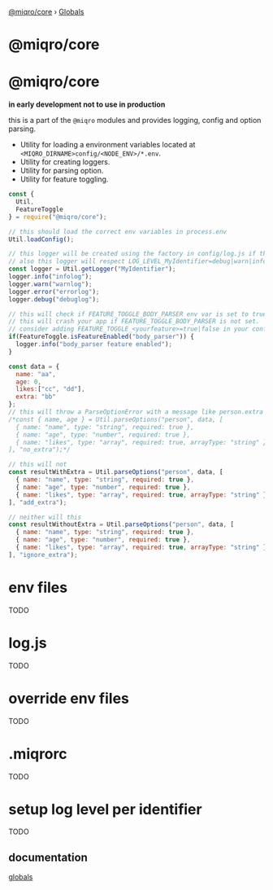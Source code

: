 [@miqro/core](README.md) › [Globals](globals.md)

# @miqro/core

# @miqro/core

**in early development not to use in production**

this is a part of the ```@miqro``` modules and provides logging, config and option parsing.

- Utility for loading a environment variables located at ```<MIQRO_DIRNAME>config/<NODE_ENV>/*.env```.
- Utility for creating loggers.
- Utility for parsing option.
- Utility for feature toggling.

```javascript
const {
  Util,
  FeatureToggle
} = require("@miqro/core");

// this should load the correct env variables in process.env
Util.loadConfig();

// this logger will be created using the factory in config/log.js if the file exists.
// also this logger will respect LOG_LEVEL_MyIdentifier=debug|warn|info|error Env var as its log level
const logger = Util.getLogger("MyIdentifier");
logger.info("infolog");
logger.warn("warnlog");
logger.error("errorlog");
logger.debug("debuglog");

// this will check if FEATURE_TOGGLE_BODY_PARSER env var is set to true.
// this will crash your app if FEATURE_TOGGLE_BODY_PARSER is not set.
// consider adding FEATURE_TOGGLE_<yourfeature>=true|false in your config/<NODE_ENV>.env file
if(FeatureToggle.isFeatureEnabled("body_parser")) {
  logger.info("body_parser feature enabled");
}

const data = {
  name: "aa",
  age: 0,
  likes:["cc", "dd"],
  extra: "bb"
};
// this will throw a ParseOptionError with a message like person.extra is not expected.
/*const { name, age } = Util.parseOptions("person", data, [
  { name: "name", type: "string", required: true },
  { name: "age", type: "number", required: true },
  { name: "likes", type: "array", required: true, arrayType: "string" }
], "no_extra");*/

// this will not
const resultWithExtra = Util.parseOptions("person", data, [
  { name: "name", type: "string", required: true },
  { name: "age", type: "number", required: true },
  { name: "likes", type: "array", required: true, arrayType: "string" }
], "add_extra");

// neither will this
const resultWithoutExtra = Util.parseOptions("person", data, [
  { name: "name", type: "string", required: true },
  { name: "age", type: "number", required: true },
  { name: "likes", type: "array", required: true, arrayType: "string" }
], "ignore_extra");
```

# env files

TODO

# log.js

TODO

# override env files

TODO

# .miqrorc

TODO

# setup log level per identifier

TODO

## documentation

[globals](docs/globals.md)
